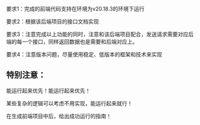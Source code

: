 要求1：完成的前端代码支持在环境为v20.18.3的环境下运行


要求2：根据该后端项目的接口文档实现


要求3：注意完成以上功能的同时，注意和该后端项目配合，发送请求需要对应后端的每一个接口，同样返回数据也是需要和后端对应上。


要求4：注意版本问题，尽量使用稳定、低版本的框架和技术来实现

## 特别注意：

能运行起来优先！能运行起来优先！

某些复杂的逻辑可以考虑不用实现，能运行起来就行！

在生成前端项目中后，给出成功运行的指南！

